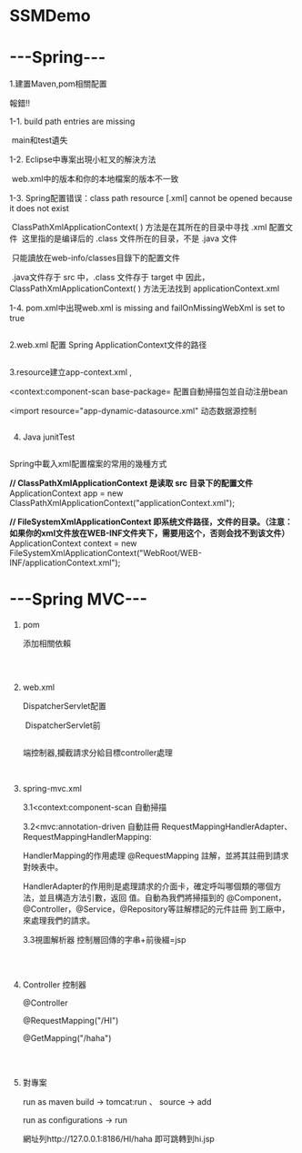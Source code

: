 # SSMDemo
# ---Spring--- 

1.建置Maven,pom相關配置

報錯!!

1-1. build path entries are missing 

​	main和test遺失

1-2. Eclipse中專案出現小紅叉的解決方法

​	web.xml中的版本和你的本地檔案的版本不一致

1-3. Spring配置错误：class path resource [.xml] cannot be opened because it does not exist

​	ClassPathXmlApplicationContext( ) 方法是在其所在的目录中寻找 .xml 配置文件
​	这里指的是编译后的 .class 文件所在的目录，不是 .java 文件

​	只能讀放在web-info/classes目錄下的配置文件

​	.java文件存于 src 中，.class 文件存于 target 中
​	因此，ClassPathXmlApplicationContext( ) 方法无法找到 applicationContext.xml

1-4. pom.xml中出現web.xml is missing and  failOnMissingWebXml  is set to true

```java


```



2.web.xml 配置  Spring ApplicationContext文件的路径

```java

```



3.resource建立app-context.xml ,

<context:component-scan  base-package= 配置自動掃描包並自动注册bean 

<import resource="app-dynamic-datasource.xml" 动态数据源控制

```java

```







4. Java junitTest

```

```

Spring中載入xml配置檔案的常用的幾種方式

**// ClassPathXmlApplicationContext 是读取 src 目录下的配置文件**
ApplicationContext app = new ClassPathXmlApplicationContext("applicationContext.xml");

**//  FileSystemXmlApplicationContext 即系统文件路径，文件的目录。（注意：如果你的xml文件放在WEB-INF文件夹下，需要用这个，否则会找不到该文件）**
ApplicationContext context = new FileSystemXmlApplicationContext("WebRoot/WEB-INF/applicationContext.xml");



# ---Spring MVC--- 





1. pom

   添加相關依賴

   ```java

   ```

   ​

2. web.xml

   DispatcherServlet配置

   ​	DispatcherServlet前

   ```java

   ```

   端控制器,攔截請求分給目標controller處理

   ​

3. spring-mvc.xml

   3.1<context:component-scan 自動掃描

   3.2<mvc:annotation-driven 自動註冊 RequestMappingHandlerAdapter、		RequestMappingHandlerMapping: 

   HandlerMapping的作用處理 @RequestMapping 註解，並將其註冊到請求對映表中。

   HandlerAdapter的作用則是處理請求的介面卡，確定呼叫哪個類的哪個方法，並且構造方法引數，返回					值。自動為我們將掃描到的 @Component，@Controller，@Service，@Repository等註解標記的元件註冊				到工廠中，來處理我們的請求。

   3.3視圖解析器 控制層回傳的字串+前後綴=jsp 

   ```java

   ```

   ​

4. Controller 控制器

   @Controller

   @RequestMapping("/HI")

   @GetMapping("/haha")

   ```java

   ```

   ​

5. 對專案

   run as maven build -> tomcat:run 、 source -> add

   run as configurations -> run

   網址列http://127.0.0.1:8186/HI/haha  即可跳轉到hi.jsp

   ​







